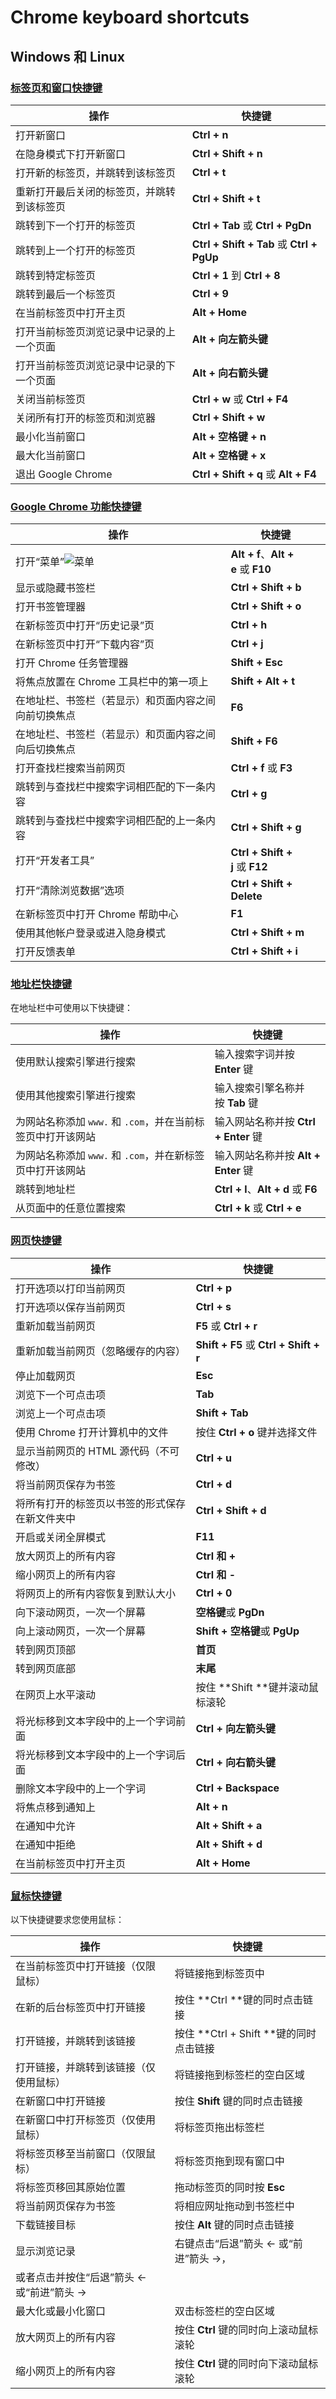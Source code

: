 # Chrome keyboard shortcuts

## Windows 和 Linux

### [标签页和窗口快捷键](javascript:;)

| **操作**                | **快捷键**                                  |
| --------------------- | ---------------------------------------- |
| 打开新窗口                 | **Ctrl + n**                             |
| 在隐身模式下打开新窗口           | **Ctrl + Shift + n**                     |
| 打开新的标签页，并跳转到该标签页      | **Ctrl + t**                             |
| 重新打开最后关闭的标签页，并跳转到该标签页 | **Ctrl + Shift + t**                     |
| 跳转到下一个打开的标签页          | **Ctrl + Tab** 或 **Ctrl + PgDn**         |
| 跳转到上一个打开的标签页          | **Ctrl + Shift + Tab** 或 **Ctrl + PgUp** |
| 跳转到特定标签页              | **Ctrl + 1** 到 **Ctrl + 8**              |
| 跳转到最后一个标签页            | **Ctrl + 9**                             |
| 在当前标签页中打开主页           | **Alt + Home**                           |
| 打开当前标签页浏览记录中记录的上一个页面  | **Alt + 向左箭头键**                          |
| 打开当前标签页浏览记录中记录的下一个页面  | **Alt + 向右箭头键**                          |
| 关闭当前标签页               | **Ctrl + w** 或 **Ctrl + F4**             |
| 关闭所有打开的标签页和浏览器        | **Ctrl + Shift + w**                     |
| 最小化当前窗口               | **Alt + 空格键 + n**                        |
| 最大化当前窗口               | **Alt + 空格键 + x**                        |
| 退出 Google Chrome      | **Ctrl + Shift + q** 或 **Alt + F4**      |

### [Google Chrome 功能快捷键](javascript:;)

| **操作**                                   | **快捷键**                           |
| ---------------------------------------- | --------------------------------- |
| 打开“菜单”![菜单](https://storage.googleapis.com/support-kms-prod/CD148BFC3EE3B5328DAFE08E2B6AA95B73B7) | **Alt + f**、**Alt + e** 或 **F10** |
| 显示或隐藏书签栏                                 | **Ctrl + Shift + b**              |
| 打开书签管理器                                  | **Ctrl + Shift + o**              |
| 在新标签页中打开“历史记录”页                          | **Ctrl + h**                      |
| 在新标签页中打开“下载内容”页                          | **Ctrl + j**                      |
| 打开 Chrome 任务管理器                          | **Shift + Esc**                   |
| 将焦点放置在 Chrome 工具栏中的第一项上                  | **Shift + Alt + t**               |
| 在地址栏、书签栏（若显示）和页面内容之间向前切换焦点               | **F6**                            |
| 在地址栏、书签栏（若显示）和页面内容之间向后切换焦点               | **Shift + F6**                    |
| 打开查找栏搜索当前网页                              | **Ctrl + f** 或 **F3**             |
| 跳转到与查找栏中搜索字词相匹配的下一条内容                    | **Ctrl + g**                      |
| 跳转到与查找栏中搜索字词相匹配的上一条内容                    | **Ctrl + Shift + g**              |
| 打开“开发者工具”                                | **Ctrl + Shift + j** 或 **F12**    |
| 打开“清除浏览数据”选项                             | **Ctrl + Shift + Delete**         |
| 在新标签页中打开 Chrome 帮助中心                     | **F1**                            |
| 使用其他帐户登录或进入隐身模式                          | **Ctrl + Shift + m**              |
| 打开反馈表单                                   | **Ctrl + Shift + i**              |

### [地址栏快捷键](javascript:;)

在地址栏中可使用以下快捷键：

| **操作**                                | **快捷键**                           |
| ------------------------------------- | --------------------------------- |
| 使用默认搜索引擎进行搜索                          | 输入搜索字词并按 **Enter** 键              |
| 使用其他搜索引擎进行搜索                          | 输入搜索引擎名称并按 **Tab** 键              |
| 为网站名称添加 `www.` 和 `.com`，并在当前标签页中打开该网站 | 输入网站名称并按 **Ctrl + Enter** 键       |
| 为网站名称添加 `www.` 和 `.com`，并在新标签页中打开该网站  | 输入网站名称并按 **Alt + Enter** 键        |
| 跳转到地址栏                                | **Ctrl + l**、**Alt + d** 或 **F6** |
| 从页面中的任意位置搜索                           | **Ctrl + k** 或 **Ctrl + e**       |

### [网页快捷键](javascript:;)

| **操作**                  | **快捷键**                               |
| ----------------------- | ------------------------------------- |
| 打开选项以打印当前网页             | **Ctrl + p**                          |
| 打开选项以保存当前网页             | **Ctrl + s**                          |
| 重新加载当前网页                | **F5** 或 **Ctrl + r**                 |
| 重新加载当前网页（忽略缓存的内容）       | **Shift + F5** 或 **Ctrl + Shift + r** |
| 停止加载网页                  | **Esc**                               |
| 浏览下一个可点击项               | **Tab**                               |
| 浏览上一个可点击项               | **Shift + Tab**                       |
| 使用 Chrome 打开计算机中的文件     | 按住 **Ctrl + o** 键并选择文件                |
| 显示当前网页的 HTML 源代码（不可修改）  | **Ctrl + u**                          |
| 将当前网页保存为书签              | **Ctrl + d**                          |
| 将所有打开的标签页以书签的形式保存在新文件夹中 | **Ctrl + Shift + d**                  |
| 开启或关闭全屏模式               | **F11**                               |
| 放大网页上的所有内容              | **Ctrl 和 +**                          |
| 缩小网页上的所有内容              | **Ctrl 和 -**                          |
| 将网页上的所有内容恢复到默认大小        | **Ctrl + 0**                          |
| 向下滚动网页，一次一个屏幕           | **空格键**或 **PgDn**                     |
| 向上滚动网页，一次一个屏幕           | **Shift + 空格键**或 **PgUp**             |
| 转到网页顶部                  | **首页**                                |
| 转到网页底部                  | **末尾**                                |
| 在网页上水平滚动                | 按住 **Shift **键并滚动鼠标滚轮                 |
| 将光标移到文本字段中的上一个字词前面      | **Ctrl + 向左箭头键**                      |
| 将光标移到文本字段中的上一个字词后面      | **Ctrl + 向右箭头键**                      |
| 删除文本字段中的上一个字词           | **Ctrl + Backspace**                  |
| 将焦点移到通知上                | **Alt + n**                           |
| 在通知中允许                  | **Alt + Shift + a**                   |
| 在通知中拒绝                  | **Alt + Shift + d**                   |
| 在当前标签页中打开主页             | **Alt + Home**                        |

### [鼠标快捷键](javascript:;)

以下快捷键要求您使用鼠标：

| **操作**              | **快捷键**                                  |
| ------------------- | ---------------------------------------- |
| 在当前标签页中打开链接（仅限鼠标）   | 将链接拖到标签页中                                |
| 在新的后台标签页中打开链接       | 按住 **Ctrl **键的同时点击链接                     |
| 打开链接，并跳转到该链接        | 按住 **Ctrl + Shift **键的同时点击链接             |
| 打开链接，并跳转到该链接（仅使用鼠标） | 将链接拖到标签栏的空白区域                            |
| 在新窗口中打开链接           | 按住 **Shift** 键的同时点击链接                    |
| 在新窗口中打开标签页（仅使用鼠标）   | 将标签页拖出标签栏                                |
| 将标签页移至当前窗口（仅限鼠标）    | 将标签页拖到现有窗口中                              |
| 将标签页移回其原始位置         | 拖动标签页的同时按 **Esc**                        |
| 将当前网页保存为书签          | 将相应网址拖动到书签栏中                             |
| 下载链接目标              | 按住 **Alt** 键的同时点击链接                      |
| 显示浏览记录              | 右键点击“后退”箭头 ← 或“前进”箭头 →，
或者点击并按住“后退”箭头 ← 或“前进”箭头 → |
| 最大化或最小化窗口           | 双击标签栏的空白区域                               |
| 放大网页上的所有内容          | 按住 **Ctrl** 键的同时向上滚动鼠标滚轮                 |
| 缩小网页上的所有内容          | 按住 **Ctrl** 键的同时向下滚动鼠标滚轮                 |